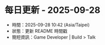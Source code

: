 # 每日更新 - 2025-09-28

- 時間：2025-09-28 10:42 (Asia/Taipei)
- 狀態：更新 README 時間戳
- 簡短資訊：Game Developer | Build > Talk

